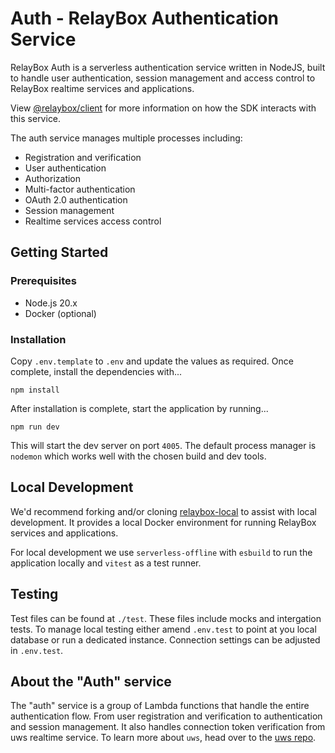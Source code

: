 # Auth - RelayBox Authentication Service

RelayBox Auth is a serverless authentication service written in NodeJS, built to handle user authentication, session management and access control to RelayBox realtime services and applications.

View [@relaybox/client](https://relaybox.net/docs/api-reference/rlaybox-client) for more information on how the SDK interacts with this service.

The auth service manages multiple processes including:

- Registration and verification
- User authentication
- Authorization
- Multi-factor authentication
- OAuth 2.0 authentication
- Session management
- Realtime services access control

## Getting Started

### Prerequisites

- Node.js 20.x
- Docker (optional)

### Installation

Copy `.env.template` to `.env` and update the values as required. Once complete, install the dependencies with...

```
npm install
```

After installation is complete, start the application by running...

```
npm run dev
```

This will start the dev server on port `4005`. The default process manager is `nodemon` which works well with the chosen build and dev tools.

## Local Development

We'd recommend forking and/or cloning [relaybox-local](https://github.com/relaybox/relaybox-local) to assist with local development. It provides a local Docker environment for running RelayBox services and applications.

For local development we use `serverless-offline` with `esbuild` to run the application locally and `vitest` as a test runner.

## Testing

Test files can be found at `./test`. These files include mocks and intergation tests. To manage local testing either amend `.env.test` to point at you local database or run a dedicated instance. Connection settings can be adjusted in `.env.test`.

## About the "Auth" service

The "auth" service is a group of Lambda functions that handle the entire authentication flow. From user registration and verification to authentication and session management. It also handles connection token verification from uws realtime service. To learn more about `uws`, head over to the [uws repo](https://github.com/relaybox/uws).
